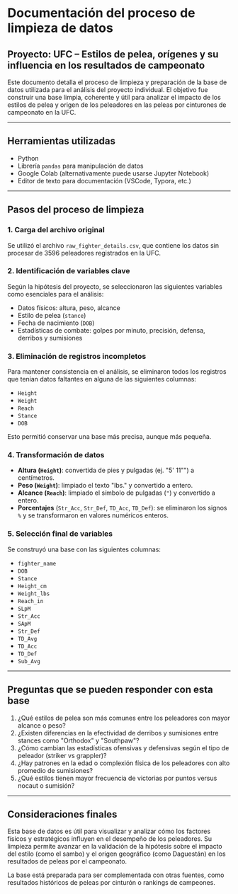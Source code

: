 # Documentación del proceso de limpieza de datos

## Proyecto: UFC – Estilos de pelea, orígenes y su influencia en los resultados de campeonato

Este documento detalla el proceso de limpieza y preparación de la base de datos utilizada para el análisis del proyecto individual. El objetivo fue construir una base limpia, coherente y útil para analizar el impacto de los estilos de pelea y origen de los peleadores en las peleas por cinturones de campeonato en la UFC.

---

## Herramientas utilizadas

- Python
- Librería `pandas` para manipulación de datos
- Google Colab (alternativamente puede usarse Jupyter Notebook)
- Editor de texto para documentación (VSCode, Typora, etc.)

---

## Pasos del proceso de limpieza

### 1. Carga del archivo original

Se utilizó el archivo `raw_fighter_details.csv`, que contiene los datos sin procesar de 3596 peleadores registrados en la UFC.

### 2. Identificación de variables clave

Según la hipótesis del proyecto, se seleccionaron las siguientes variables como esenciales para el análisis:

- Datos físicos: altura, peso, alcance
- Estilo de pelea (`stance`)
- Fecha de nacimiento (`DOB`)
- Estadísticas de combate: golpes por minuto, precisión, defensa, derribos y sumisiones

### 3. Eliminación de registros incompletos

Para mantener consistencia en el análisis, se eliminaron todos los registros que tenían datos faltantes en alguna de las siguientes columnas:

- `Height`
- `Weight`
- `Reach`
- `Stance`
- `DOB`

Esto permitió conservar una base más precisa, aunque más pequeña.

### 4. Transformación de datos

- **Altura (`Height`)**: convertida de pies y pulgadas (ej. "5' 11"") a centímetros.
- **Peso (`Weight`)**: limpiado el texto "lbs." y convertido a entero.
- **Alcance (`Reach`)**: limpiado el símbolo de pulgadas (`"`) y convertido a entero.
- **Porcentajes** (`Str_Acc`, `Str_Def`, `TD_Acc`, `TD_Def`): se eliminaron los signos `%` y se transformaron en valores numéricos enteros.

### 5. Selección final de variables

Se construyó una base con las siguientes columnas:

- `fighter_name`
- `DOB`
- `Stance`
- `Height_cm`
- `Weight_lbs`
- `Reach_in`
- `SLpM`
- `Str_Acc`
- `SApM`
- `Str_Def`
- `TD_Avg`
- `TD_Acc`
- `TD_Def`
- `Sub_Avg`

---

## Preguntas que se pueden responder con esta base

1. ¿Qué estilos de pelea son más comunes entre los peleadores con mayor alcance o peso?
2. ¿Existen diferencias en la efectividad de derribos y sumisiones entre stances como "Orthodox" y "Southpaw"?
3. ¿Cómo cambian las estadísticas ofensivas y defensivas según el tipo de peleador (striker vs grappler)?
4. ¿Hay patrones en la edad o complexión física de los peleadores con alto promedio de sumisiones?
5. ¿Qué estilos tienen mayor frecuencia de victorias por puntos versus nocaut o sumisión?

---

## Consideraciones finales

Esta base de datos es útil para visualizar y analizar cómo los factores físicos y estratégicos influyen en el desempeño de los peleadores. Su limpieza permite avanzar en la validación de la hipótesis sobre el impacto del estilo (como el sambo) y el origen geográfico (como Daguestán) en los resultados de peleas por el campeonato.

La base está preparada para ser complementada con otras fuentes, como resultados históricos de peleas por cinturón o rankings de campeones.

